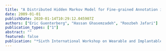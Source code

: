 ```yaml
---
title: "A Distributed Hidden Markov Model for Fine-grained Annotation in Body Sensor Networks"
date: 2009-01-01
publishDate: 2020-01-14T10:29:12.045907Z
authors: ["Eric Guenterberg", "Hassan Ghasemzadeh", "Roozbeh Jafari"]
publication_types: ["1"]
abstract: ""
featured: false
publication: "*Sixth International Workshop on Wearable and Implantable Body Sensor Networks (BSN 2009)*, Berkeley, CA, USA"
---
```


